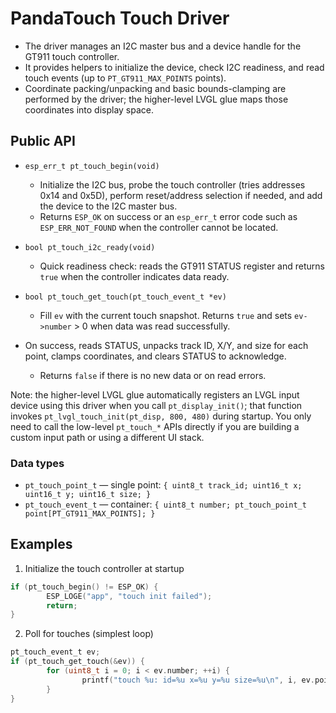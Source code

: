 # PandaTouch Touch Driver

- The driver manages an I2C master bus and a device handle for the GT911 touch controller.
- It provides helpers to initialize the device, check I2C readiness, and read touch events (up to `PT_GT911_MAX_POINTS` points).
- Coordinate packing/unpacking and basic bounds-clamping are performed by the driver; the higher-level LVGL glue maps those coordinates into display space.

## Public API

- `esp_err_t pt_touch_begin(void)`

  - Initialize the I2C bus, probe the touch controller (tries addresses 0x14 and 0x5D), perform reset/address selection if needed, and add the device to the I2C master bus.
  - Returns `ESP_OK` on success or an `esp_err_t` error code such as `ESP_ERR_NOT_FOUND` when the controller cannot be located.

- `bool pt_touch_i2c_ready(void)`

  - Quick readiness check: reads the GT911 STATUS register and returns `true` when the controller indicates data ready.

- `bool pt_touch_get_touch(pt_touch_event_t *ev)`
  - Fill `ev` with the current touch snapshot. Returns `true` and sets `ev->number` > 0 when data was read successfully.
- On success, reads STATUS, unpacks track ID, X/Y, and size for each point, clamps coordinates, and clears STATUS to acknowledge.
  - Returns `false` if there is no new data or on read errors.

Note: the higher-level LVGL glue automatically registers an LVGL input device using this driver when you call `pt_display_init()`; that function invokes `pt_lvgl_touch_init(pt_disp, 800, 480)` during startup. You only need to call the low-level `pt_touch_*` APIs directly if you are building a custom input path or using a different UI stack.

### Data types

- `pt_touch_point_t` — single point: `{ uint8_t track_id; uint16_t x; uint16_t y; uint16_t size; }`
- `pt_touch_event_t` — container: `{ uint8_t number; pt_touch_point_t point[PT_GT911_MAX_POINTS]; }`

## Examples

1. Initialize the touch controller at startup

```c
if (pt_touch_begin() != ESP_OK) {
		ESP_LOGE("app", "touch init failed");
		return;
}
```

2. Poll for touches (simplest loop)

```c
pt_touch_event_t ev;
if (pt_touch_get_touch(&ev)) {
		for (uint8_t i = 0; i < ev.number; ++i) {
				printf("touch %u: id=%u x=%u y=%u size=%u\n", i, ev.point[i].track_id, ev.point[i].x, ev.point[i].y, ev.point[i].size);
		}
}
```
